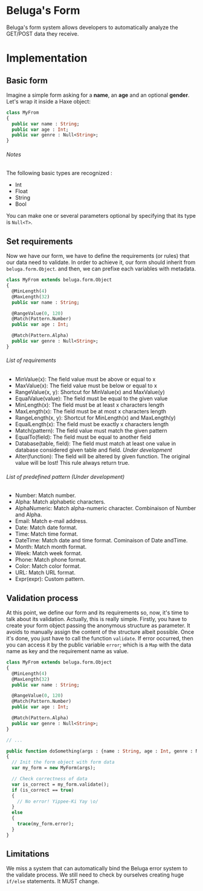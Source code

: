 # Beluga's Form

Beluga's form system allows developers to automatically analyze the GET/POST
data they receive.

# Implementation

## Basic form

Imagine a simple form asking for a **name**, an **age** and an optional
**gender**. Let's wrap it inside a Haxe object:

```Haxe
class MyFrom
{
  public var name : String;
  public var age : Int;
  public var genre : Null<String>;
}
```

###### Notes

The following basic types are recognized :
* Int
* Float
* String
* Bool

You can make one or several parameters optional by specifying that its type is
`Null<T>`.

## Set requirements

Now we have our form, we have to define the requirements (or rules) that our
data need to validate. In order to achieve it, our form should inherit from
`beluga.form.Object`. and then, we can prefixe each variables with metadata.

```Haxe
class MyFrom extends beluga.form.Object
{
  @MinLength(4)
  @MaxLength(32)
  public var name : String;

  @RangeValue(0, 120)
  @Match(Pattern.Number)
  public var age : Int;

  @Match(Pattern.Alpha)
  public var genre : Null<String>;
}
```

###### List of requirements

* MinValue(x): The field value must be above or equal to x
* MaxValue(x): The field value must be below or equal to x
* RangeValue(x, y): Shortcut for MinValue(x) and MaxValue(y)
* EqualValue(value): The field must be equal to the given value
* MinLength(x): The field must be at least x characters length
* MaxLength(x): The field must be at most x characters length
* RangeLength(x, y): Shortcut for MinLength(x) and MaxLength(y)
* EqualLength(x): The field must be exactly x characters length
* Match(pattern): The field value must match the given pattern
* EqualTo(field): The field must be equal to another field
* Database(table, field): The field must match at least one value in database
considered given table and field. *Under development*
* Alter(function): The field will be altered by given function. The original
value will be lost! This rule always return true.

###### List of predefined pattern *(Under development)*

* Number: Match number.
* Alpha: Match alphabetic characters.
* AlphaNumeric: Match alpha-numeric character. Combinaison of Number and Alpha.
* Email: Match e-mail address.
* Date: Match date format.
* Time: Match time format.
* DateTime: Match date and time format. Cominaison of Date andTime.
* Month: Match month format.
* Week: Match week format.
* Phone: Match phone format.
* Color: Match color format.
* URL: Match URL format.
* Expr(expr): Custom pattern.

## Validation process

At this point, we define our form and its requirements so, now, it's time to
talk about its validation. Actually, this is really simple. Firstly, you have
to create your form object passing the anonymous structure as parameter. It avoids
to manually assign the content of the structure albeit possible. Once it's done,
you just have to call the function `validate`. If error occurred, then you can access
it by the public variable `error`; which is a `Map` with the data name as key and the
requirement name as value.

```Haxe
class MyFrom extends beluga.form.Object
{
  @MinLength(4)
  @MaxLength(32)
  public var name : String;

  @RangeValue(0, 120)
  @Match(Pattern.Number)
  public var age : Int;

  @Match(Pattern.Alpha)
  public var genre : Null<String>;
}

// ...

public function doSomething(args : {name : String, age : Int, genre : Null<String>})
{
  // Init the form object with form data
  var my_form = new MyForm(args);

  // Check correctness of data
  var is_correct = my_form.validate();
  if (is_correct == true)
  {
    // No error! Yippee-Ki Yay \o/
  }
  else
  {
    trace(my_form.error);
  }
}
```

## Limitations

We miss a system that can automatically bind the Beluga error system to the validate process. We still need to check
by ourselves creating huge `if/else` statements. It MUST change.
